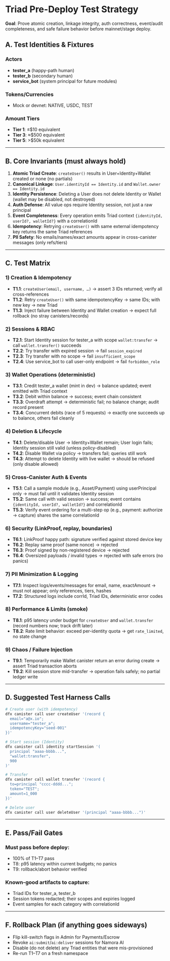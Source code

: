 # Triad Pre-Deploy Test Strategy

**Goal**: Prove atomic creation, linkage integrity, auth correctness, event/audit completeness, and safe failure behavior before mainnet/stage deploy.

## A. Test Identities & Fixtures

### Actors
- **tester_a** (happy-path human)
- **tester_b** (secondary human)  
- **service_bot** (system principal for future modules)

### Tokens/Currencies
- Mock or devnet: NATIVE, USDC, TEST

### Amount Tiers
- **Tier 1**: ≤$10 equivalent
- **Tier 3**: ≈$500 equivalent  
- **Tier 5**: >$50k equivalent

---

## B. Core Invariants (must always hold)

1. **Atomic Triad Create**: `createUser()` results in User+Identity+Wallet created or none (no partials)
2. **Canonical Linkage**: `User.identityId == Identity.id` and `Wallet.owner == Identity.id`
3. **Identity Persistence**: Deleting a User does not delete Identity or Wallet (wallet may be disabled, not destroyed)
4. **Auth Defense**: All value ops require Identity session, not just a raw principal
5. **Event Completeness**: Every operation emits Triad context `{identityId, userId?, walletId?}` with a correlationId
6. **Idempotency**: Retrying `createUser()` with same external idempotency key returns the same Triad references
7. **PII Safety**: No emails/names/exact amounts appear in cross-canister messages (only refs/tiers)

---

## C. Test Matrix

### 1) Creation & Idempotency
- **T1.1**: `createUser(email, username, …)` → assert 3 IDs returned; verify all cross-references
- **T1.2**: Retry `createUser()` with same idempotencyKey → same IDs; with new key → new Triad
- **T1.3**: Inject failure between Identity and Wallet creation → expect full rollback (no stray canisters/records)

### 2) Sessions & RBAC  
- **T2.1**: Start Identity session for tester_a with scope `wallet:transfer` → call `wallet.transfer()` succeeds
- **T2.2**: Try transfer with expired session → fail `session_expired`
- **T2.3**: Try transfer with no scope → fail `insufficient_scope`
- **T2.4**: Use service_bot to call user-only endpoint → fail `forbidden_role`

### 3) Wallet Operations (deterministic)
- **T3.1**: Credit tester_a wallet (mint in dev) → balance updated; event emitted with Triad context
- **T3.2**: Debit within balance → success; event chain consistent
- **T3.3**: Overdraft attempt → deterministic fail; no balance change; audit record present
- **T3.4**: Concurrent debits (race of 5 requests) → exactly one succeeds up to balance, others fail cleanly

### 4) Deletion & Lifecycle
- **T4.1**: Delete/disable User → Identity+Wallet remain; User login fails; Identity session still valid (unless policy-disabled)
- **T4.2**: Disable Wallet via policy → transfers fail; queries still work
- **T4.3**: Attempt to delete Identity with live wallet → should be refused (only disable allowed)

### 5) Cross-Canister Auth & Events
- **T5.1**: Call a sample module (e.g., Asset/Payment) using userPrincipal only → must fail until it validates Identity session
- **T5.2**: Same call with valid session → success; event contains `{identityId, userId?, walletId?}` and correlationId
- **T5.3**: Verify event ordering for a multi-step op (e.g., payment: authorize → capture) shares the same correlationId

### 6) Security (LinkProof, replay, boundaries)
- **T6.1**: LinkProof happy path: signature verified against stored device key
- **T6.2**: Replay same proof (same nonce) → rejected
- **T6.3**: Proof signed by non-registered device → rejected
- **T6.4**: Oversized payloads / invalid types → rejected with safe errors (no panics)

### 7) PII Minimization & Logging
- **T7.1**: Inspect logs/events/messages for email, name, exactAmount → must not appear; only references, tiers, hashes
- **T7.2**: Structured logs include corrId, Triad IDs, deterministic error codes

### 8) Performance & Limits (smoke)
- **T8.1**: p95 latency under budget for `createUser` and `wallet.transfer` (record numbers now; track drift later)
- **T8.2**: Rate limit behavior: exceed per-identity quota → get `rate_limited`, no state change

### 9) Chaos / Failure Injection
- **T9.1**: Temporarily make Wallet canister return an error during create → assert Triad transaction aborts
- **T9.2**: Kill session store mid-transfer → operation fails safely; no partial ledger write

---

## D. Suggested Test Harness Calls

```bash
# Create user (with idempotency)
dfx canister call user createUser '(record { 
  email="a@x.io"; 
  username="tester_a"; 
  idempotencyKey="seed-001" 
})'

# Start session (Identity)
dfx canister call identity startSession '(
  principal "aaaa-bbbb...", 
  "wallet:transfer", 
  900
)'

# Transfer
dfx canister call wallet transfer '(record { 
  to=principal "cccc-dddd..."; 
  token="TEST"; 
  amount=1_000 
})'

# Delete user
dfx canister call user deleteUser '(principal "aaaa-bbbb...")'
```

---

## E. Pass/Fail Gates

### Must pass before deploy:
- 100% of T1–T7 pass
- T8: p95 latency within current budgets; no panics
- T9: rollback/abort behavior verified

### Known-good artifacts to capture:
- Triad IDs for tester_a, tester_b
- Session tokens redacted; their scopes and expiries logged
- Event samples for each category with correlationId

---

## F. Rollback Plan (if anything goes sideways)

- Flip kill-switch flags in Admin for Payments/Escrow
- Revoke `ai:submit`/`ai:deliver` sessions for Namora AI
- Disable (do not delete) any Triad entities that were mis-provisioned
- Re-run T1–T7 on a fresh namespace
